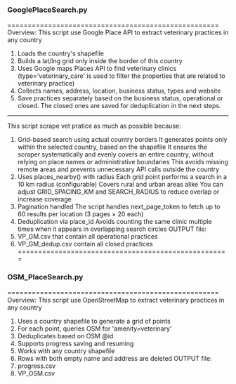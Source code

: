 ### GooglePlaceSearch.py
====================================================
Overview:
This script use Google Place API to extract veterinary practices in any country
1. Loads the country's shapefile
2. Builds a lat/lng grid only inside the border of this country
3. Uses Google maps Places API to find veterinary clinics 
    (type='veterinary_care' is used to filter the properties that are related to veterinary practice)
4. Collects names, address, location, business status, types and website
5. Save practices separately based on the business status, operational or closed. The closed ones are saved for deduplication in the next steps. 
--------------------
This script scrape vet pratice as much as possible because:
1. Grid-based search using actual country borders
    It generates points only within the selected country, based on the shapefile
    It ensures the scraper systematically and evenly covers an entire country, without relying on place names or administrative boundaries
    This avoids missing remote areas and prevents unnecessary API calls outside the country
2. Uses places_nearby() with radius
    Each grid point performs a search in a 10 km radius (configurable)
    Covers rural and urban areas alike
    You can adjust GRID_SPACING_KM and SEARCH_RADIUS to reduce overlap or increase coverage
3. Pagination handled
    The script handles next_page_token to fetch up to 60 results per location (3 pages × 20 each)
4. Deduplication via place_id
    Avoids counting the same clinic multiple times when it appears in overlapping search circles
OUTPUT file:
1. VP_GM.csv that contain all operational practices
2. VP_GM_dedup.csv contain all closed practices
====================================================
### OSM_PlaceSearch.py
====================================================
Overview:
This script use OpenStreetMap to extract veterinary practices in any country
1. Uses a country shapefile to generate a grid of points
2. For each point, queries OSM for 'amenity=veterinary'
3. Deduplicates based on OSM @id
4. Supports progress saving and resuming
5. Works with any country shapefile
6. Rows with both empty name and address are deleted
OUTPUT file:
1. progress.csv 
2. VP_OSM.csv
